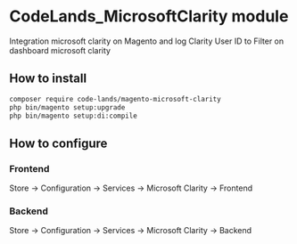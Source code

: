 # CodeLands_MicrosoftClarity module

Integration microsoft clarity on Magento and log Clarity User ID to Filter on dashboard microsoft clarity

## How to install
```bash
composer require code-lands/magento-microsoft-clarity
php bin/magento setup:upgrade
php bin/magento setup:di:compile
```

## How to configure

### Frontend

Store -> Configuration -> Services -> Microsoft Clarity -> Frontend

### Backend

Store -> Configuration -> Services -> Microsoft Clarity -> Backend


